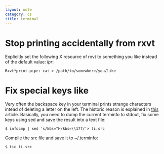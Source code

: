```yaml
---
layout: note
category: cs
title: terminal
---
```


Stop printing accidentally from rxvt
====================================

Explicitly set the following X resource of rxvt to something you like instead
of the default value: *lpr*:

~~~
Rxvt*print-pipe: cat > /path/to/somewhere/you/like
~~~

Fix special keys like <backspace>
=================================

Very often the backspace key in your terminal prints strange characters intead
of deleting a letter on the left. The historic reason is explained in
[this][bd] article. Basically, you need to dump the current terminfo to stdout,
fix some keys using sed and save the result into a text file:

~~~
$ infocmp | sed 's/kbs=^H/kbs=\\177/'> ti.src
~~~

Compile the src file and save it to ~/.terminfo:

~~~
$ tic ti.src
~~~

[bd]:http://www.ibb.net/~anne/keyboard/keyboard.html
